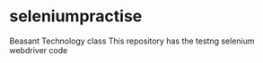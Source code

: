 # seleniumpractise
Beasant Technology class
This repository has the testng selenium webdriver code 
